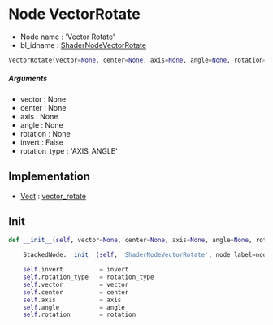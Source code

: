 # Node VectorRotate

- Node name : 'Vector Rotate'
- bl_idname : [ShaderNodeVectorRotate](https://docs.blender.org/api/current/bpy.types.ShaderNodeVectorRotate.html)


``` python
VectorRotate(vector=None, center=None, axis=None, angle=None, rotation=None, invert=False, rotation_type='AXIS_ANGLE', node_label=None, node_color=None)
```
##### Arguments

- vector : None
- center : None
- axis : None
- angle : None
- rotation : None
- invert : False
- rotation_type : 'AXIS_ANGLE'

## Implementation

- [Vect](/docs/GeoNodes/Vect.md) : [vector_rotate](/docs/GeoNodes/Vect.md#vector_rotate)

## Init

``` python
def __init__(self, vector=None, center=None, axis=None, angle=None, rotation=None, invert=False, rotation_type='AXIS_ANGLE', node_label=None, node_color=None):

    StackedNode.__init__(self, 'ShaderNodeVectorRotate', node_label=node_label, node_color=node_color)

    self.invert          = invert
    self.rotation_type   = rotation_type
    self.vector          = vector
    self.center          = center
    self.axis            = axis
    self.angle           = angle
    self.rotation        = rotation
```
